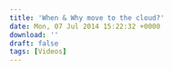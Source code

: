 ```yaml
---
title: 'When & Why move to the cloud?'
date: Mon, 07 Jul 2014 15:22:32 +0000
download: ''
draft: false
tags: [Videos]
---
```


